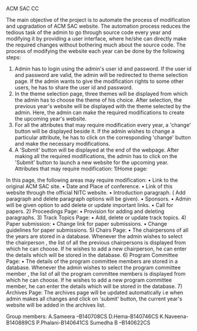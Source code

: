 ACM SAC CC

The  main objective of the project is to automate the process of modification and upgradation of ACM SAC website. The automation process reduces the tedious task of the admin to go through source code every year and modifying it by providing a user interface, where he/she can directly make the required changes without bothering much about the source code.
The process of modifying the website each year can be done by the following steps: 
1) Admin has to login using the admin's user id and password. If the user id and password are valid, the admin will be redirected to theme selection page. If the  admin wants to give the modification rights to some other users, he has to share the user id and password.
2)  In the theme selection page, three themes will be displayed from which the admin has to choose the theme of his choice. After selection, the previous year's website will be displayed with the theme selected by the admin. Here, the admin can make the required modifications to create the upcoming year's website.
3) For all the attributes that may require modification every year, a 'change' button will be displayed beside it. If the admin wishes to change a particular attribute, he has to click on the corresponding 'change' button and make the necessary modifications.
4) A 'Submit' button will be displayed at the end of the webpage. After making all the required modifications, the admin has to click on the 'Submit' button to launch a new website for the upcoming year.  
Attributes that may require modification:
1)Home page:
 

In this page, the following areas may require modification:
•	Link to the original ACM SAC site.
•	Date and Place of conference.
•	Link of this website through the official NITC website.
•	Introduction paragraph. ( Add paragraph and delete paragraph options will be given).
•	Sponsors.
•	Admin will be given option to add delete or update important links.
•	Call for papers.
2) Proceedings Page:
•	 Provision for adding and deleting paragraphs.
3) Track Topics Page:
•	Add, delete or update track topics.
4) Paper submission:
•	Change link  for paper submissions.
•	Change guidelines for paper submissions.
5) Chairs Page:
•	The chairpersons of all the years are stored in a database. Whenever the admin wishes to select the chairperson , the list of all the previous chairpersons  is displayed from which he can choose. If he wishes to add a new chairperson, he can enter the details which will be stored in the database.
6) Program Committee Page:
•	The details of the program committee members are stored in a database. Whenever the admin wishes to select the program committee member , the list of all the program committee members  is displayed from which he can choose. If he wishes to add a new program committee member, he can enter the details which will be stored in the database.
7) Archives Page:
 The archives page will be updated automatically i.e when admin makes all changes and click on 'submit' button, the current year's website will be added in the archives list.



Group members:
A.Sameera –B140708CS
D.Hema-B140746CS
K.Naveena- B140889CS
P.Phalani-B140641CS
Sumedha B –B140622CS
